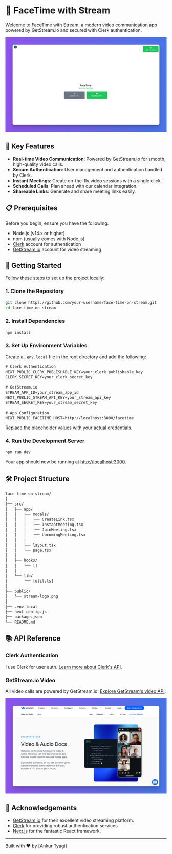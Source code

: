 # 🚀 FaceTime with Stream

Welcome to FaceTime with Stream, a modern video communication app powered by GetStream.io and secured with Clerk authentication.

![img.png](img.png)

## 🌟 Key Features

- **Real-time Video Communication**: Powered by GetStream.io for smooth, high-quality video calls.
- **Secure Authentication**: User management and authentication handled by Clerk.
- **Instant Meetings**: Create on-the-fly video sessions with a single click.
- **Scheduled Calls**: Plan ahead with our calendar integration.
- **Shareable Links**: Generate and share meeting links easily.

## 📋 Prerequisites

Before you begin, ensure you have the following:

- Node.js (v14.x or higher)
- npm (usually comes with Node.js)
- [Clerk](https://clerk.com/) account for authentication
- [GetStream.io](https://getstream.io/) account for video streaming

## 🚀 Getting Started

Follow these steps to set up the project locally:

### 1. Clone the Repository

```bash
git clone https://github.com/your-username/face-time-on-stream.git
cd face-time-on-stream
```

### 2. Install Dependencies

```bash
npm install
```

### 3. Set Up Environment Variables

Create a `.env.local` file in the root directory and add the following:

```env
# Clerk Authentication
NEXT_PUBLIC_CLERK_PUBLISHABLE_KEY=your_clerk_publishable_key
CLERK_SECRET_KEY=your_clerk_secret_key

# GetStream.io
STREAM_APP_ID=your_stream_app_id
NEXT_PUBLIC_STREAM_API_KEY=your_stream_api_key
STREAM_SECRET_KEY=your_stream_secret_key

# App Configuration
NEXT_PUBLIC_FACETIME_HOST=http://localhost:3000/facetime
```

Replace the placeholder values with your actual credentials.

### 4. Run the Development Server

```bash
npm run dev
```

Your app should now be running at [http://localhost:3000](http://localhost:3000).

## 🛠 Project Structure

```
face-time-on-stream/
│
├── src/
│   ├── app/
│   │   ├── modals/
│   │   │   ├── CreateLink.tsx
│   │   │   ├── InstantMeeting.tsx
│   │   │   ├── JoinMeeting.tsx
│   │   │   └── UpcomingMeeting.tsx
│   │   │
│   │   ├── layout.tsx
│   │   └── page.tsx
│   │
│   ├── hooks/
│   │   └── []
│   │
│   └── lib/
│       └── [util.ts]
│
├── public/
│   └── stream-logo.png
│
├── .env.local
├── next.config.js
├── package.json
└── README.md
```

## 📚 API Reference

### Clerk Authentication

I use Clerk for user auth. [Learn more about Clerk's API](https://clerk.com/docs/reference/clerkjs).

### GetStream.io Video

All video calls are powered by GetStream.io. [Explore GetStream's video API](https://getstream.io/video/docs/).

![img_1.png](img_1.png)

## 🙏 Acknowledgements

- [GetStream.io](https://getstream.io/) for their excellent video streaming platform.
- [Clerk](https://clerk.com/) for providing robust authentication services.
- [Next.js](https://nextjs.org/) for the fantastic React framework.

---

Built with ❤️ by [Ankur Tyagi]